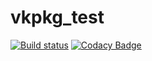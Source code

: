 # vkpkg_test

[![Build status](https://ci.appveyor.com/api/projects/status/ojeff5m75v7pggql?svg=true)](https://ci.appveyor.com/project/Jason2013/vcpkg-test) [![Codacy Badge](https://api.codacy.com/project/badge/Grade/3d6b4248b8094143b444224d9c8ace6a)](https://www.codacy.com/app/Jason2013/result_cmp?utm_source=github.com&amp;utm_medium=referral&amp;utm_content=Jason2013/result_cmp&amp;utm_campaign=Badge_Grade)
